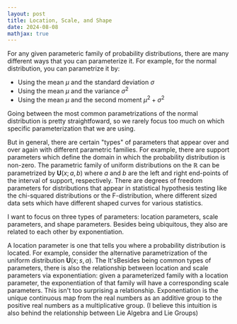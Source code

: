 ```yaml
---
layout: post
title: Location, Scale, and Shape
date: 2024-08-08
mathjax: true
---
```


For any given parameteric family of probability distributions, there are many different ways that you can parameterize it. For example, for the normal distribution, you can parametrize it by:

* Using the mean $\mu$ and the standard deviation $\sigma$
* Using the mean $\mu$ and the variance $\sigma^2$
* Using the mean $\mu$ and the second moment $\mu^2 + \sigma^2$

Going between the most common parametrizations of the normal distribution is pretty straightfoward, so we rarely focus too much on which specific parameterization that we are using.

But in general, there are certain "types" of parameters that appear over and over again with different parametric families. For example, there are support parameters which define the domain in which the probability distribution is non-zero. The parametric family of uniform distributions on the $\mathbb{R}$ can be parametrized by $\mathbf{U}(x; a, b)$ where $a$ and $b$ are the left and right end-points of the interval of support, respectively. There are degrees of freedom parameters for distributions that appear in statistical hypothesis testing like the chi-squared distributions or the F-distribution, where different sized data sets which have different shaped curves for various statistics.

I want to focus on three types of parameters: location parameters, scale parameters, and shape parameters. Besides being ubiquitous, they also are related to each other by exponentiation.

A location parameter is one that tells you where a probability distribution is located. For example, consider the alternative parametrization of the uniform distribution $\mathbf{U}(x; s, a)$. The It'sBesides being common types of parameters, there is also the relationship between location and scale parameters via exponentiation: given a parameterized family with a location parameter, the exponentiation of that family will have a corresponding scale parameters. This isn't too surprising a relationship. Exponentiation is the unique continuous map from the real numbers as an additive group to the positive real numbers as a multiplicative group. (I believe this intuition is also behind the relationship between Lie Algebra and Lie Groups)